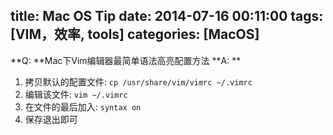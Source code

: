 title: Mac OS Tip
date: 2014-07-16 00:11:00
tags: [VIM，效率, tools]
categories: [MacOS]
---

**Q: **Mac下Vim编辑器最简单语法高亮配置方法
**A: **
1. 拷贝默认的配置文件: `cp /usr/share/vim/vimrc ~/.vimrc`
2. 编辑该文件: `vim ~/.vimrc`
3. 在文件的最后加入: `syntax on`
4. 保存退出即可
